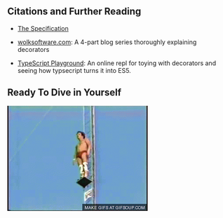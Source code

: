 ## Citations and Further Reading

- [The Specification](https://tc39.github.io/proposal-decorators/)

- [wolksoftware.com](http://blog.wolksoftware.com/decorators-reflection-javascript-typescript): A 4-part blog series thoroughly explaining decorators

- [TypeScript Playground](https://www.typescriptlang.org/play/): An online repl for toying with decorators and seeing how typsecript turns it into ES5.

## Ready To Dive in Yourself

![](assets/high-dive.gif)
